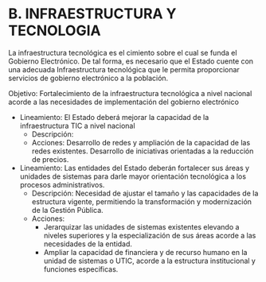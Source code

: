 # B. INFRAESTRUCTURA Y TECNOLOGIA

La infraestructura tecnológica es el cimiento sobre el cual se funda el Gobierno Electrónico. De tal forma, es necesario que el Estado cuente con una adecuada  Infraestructura tecnológica que le permita proporcionar servicios de gobierno electrónico a la población.

Objetivo: Fortalecimiento de la infraestructura tecnológica a nivel nacional acorde a las necesidades de implementación del gobierno electrónico 

* Lineamiento: El Estado deberá mejorar la capacidad de la infraestructura TIC a nivel nacional
	* Descripción: 
	* Acciones: Desarrollo de redes y ampliación de la capacidad de las redes existentes. Desarrollo de iniciativas orientadas a la reducción de precios.
* Lineamiento: Las entidades del Estado deberán fortalecer sus áreas y unidades de sistemas para darle mayor orientación tecnológica a los procesos administrativos. 
	* Descripción: Necesidad de ajustar el tamaño y las capacidades de la estructura vigente, permitiendo la transformación y modernización de la Gestión Pública.
	* Acciones:
		* Jerarquizar las unidades de sistemas existentes  elevando a niveles superiores y la especialización de sus áreas acorde a las necesidades de la entidad. 
		* Ampliar la capacidad de financiera y de recurso humano en la unidad de sistemas o UTIC, acorde a la estructura institucional y funciones específicas.


